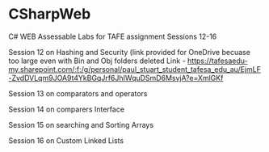 # CSharpWeb
C# WEB Assessable Labs for TAFE assignment Sessions 12-16

Session 12 on Hashing and Security (link provided for OneDrive becuase too large even with Bin and Obj folders deleted
Link - https://tafesaedu-my.sharepoint.com/:f:/g/personal/paul_stuart_student_tafesa_edu_au/EjmLF-ZvdDVLqm9JOA9t4YkBGqJrf6JhIWquDSmD6MsvjA?e=XmlGKf

Session 13 on comparators and operators

Session 14 on comparers Interface

Session 15 on searching and Sorting Arrays

Session 16 on Custom Linked Lists
